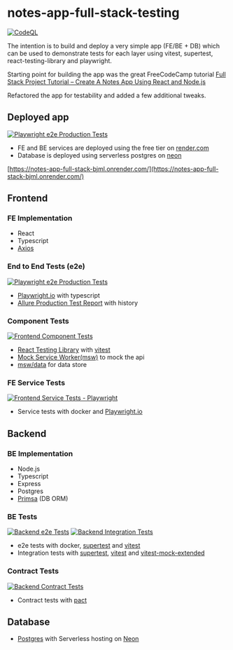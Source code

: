 # notes-app-full-stack-testing
[![CodeQL](https://github.com/helloitsdave/notes-app/actions/workflows/codeql.yml/badge.svg)](https://github.com/helloitsdave/notes-app/actions/workflows/codeql.yml)

The intention is to build and deploy a very simple app (FE/BE + DB) which can be used to demonstrate tests for each layer using vitest, supertest, react-testing-library and playwright.

Starting point for building the app was the great FreeCodeCamp tutorial [Full Stack Project Tutorial – Create A Notes App Using React and Node.js](https://www.freecodecamp.org/news/full-stack-project-tutorial-create-a-notes-app-using-react-and-node-js/)

Refactored the app for testability and added a few additional tweaks.

## Deployed app
[![Playwright e2e Production Tests](https://github.com/helloitsdave/notes-app-full-stack-testing/actions/workflows/playwright-production-tests.yml/badge.svg)](https://github.com/helloitsdave/notes-app-full-stack-testing/actions/workflows/playwright-production-tests.yml)

- FE and BE services are deployed using the free tier on [render.com](https://render.com/)
- Database is deployed using serverless postgres on [neon](https://neon.tech/)

[https://notes-app-full-stack-bjml.onrender.com/](https://notes-app-full-stack-bjml.onrender.com/)

## Frontend

### FE Implementation

- React
- Typescript
- [Axios](https://axios-http.com/docs/intro)

### End to End Tests (e2e)
[![Playwright e2e Production Tests](https://github.com/helloitsdave/notes-app-full-stack-testing/actions/workflows/playwright-production-tests.yml/badge.svg)](https://github.com/helloitsdave/notes-app-full-stack-testing/actions/workflows/playwright-production-tests.yml)

- [Playwright.io](https://playwright.dev/) with typescript
- [Allure Production Test Report](https://helloitsdave.github.io/notes-app-full-stack-testing) with history

### Component Tests
[![Frontend Component Tests](https://github.com/helloitsdave/notes-app-full-stack-testing/actions/workflows/frontend-component-tests.yml/badge.svg)](https://github.com/helloitsdave/notes-app-full-stack-testing/actions/workflows/frontend-component-tests.yml)

- [React Testing Library](https://testing-library.com/docs/react-testing-library/intro/) with [vitest](https://vitest.dev/)
- [Mock Service Worker(msw)](https://mswjs.io/) to mock the api
- [msw/data](https://github.com/mswjs/data) for data store

### FE Service Tests
[![Frontend Service Tests - Playwright](https://github.com/helloitsdave/notes-app-full-stack-testing/actions/workflows/frontend-service-tests.yml/badge.svg)](https://github.com/helloitsdave/notes-app-full-stack-testing/actions/workflows/frontend-service-tests.yml)

- Service tests with docker and [Playwright.io](https://playwright.dev/)

## Backend

### BE Implementation

- Node.js
- Typescript
- Express
- Postgres
- [Primsa](https://www.prisma.io/) (DB ORM)

### BE Tests
[![Backend e2e Tests](https://github.com/helloitsdave/notes-app-full-stack-testing/actions/workflows/backend-e2e-tests.yml/badge.svg)](https://github.com/helloitsdave/notes-app-full-stack-testing/actions/workflows/backend-e2e-tests.yml)
[![Backend Integration Tests](https://github.com/helloitsdave/notes-app-full-stack-testing/actions/workflows/backend-integration-tests.yml/badge.svg)](https://github.com/helloitsdave/notes-app-full-stack-testing/actions/workflows/backend-integration-tests.yml)

- e2e tests with docker, [supertest](https://github.com/ladjs/supertest) and [vitest](https://vitest.dev/)
- Integration tests with [supertest](https://github.com/ladjs/supertest), [vitest](https://vitest.dev/) and [vitest-mock-extended](https://github.com/eratio08/vitest-mock-extended)

### Contract Tests
[![Backend Contract Tests](https://github.com/helloitsdave/notes-app-full-stack-testing/actions/workflows/backend-contract-tests.yml/badge.svg)](https://github.com/helloitsdave/notes-app-full-stack-testing/actions/workflows/backend-contract-tests.yml)

- Contract tests with [pact](https://docs.pact.io/)

## Database

- [Postgres](https://www.postgresql.org/) with Serverless hosting on [Neon](https://neon.tech/)
